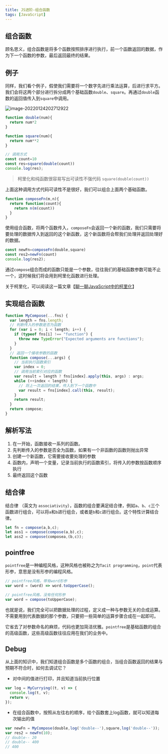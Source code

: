 ```yaml
---
title: JS进阶-组合函数
tags: [JavaScript]
---
```


## 组合函数

顾名思义，组合函数是将多个函数按照排序进行执行，前一个函数返回的数据，作为下一个函数的参数，最后返回最终的结果。

## 例子

同样，我们看个例子，假使我们需要将一个数字先进行乘法运算，后进行求平方。我们会将这两个部分进行拆分成两个基础函数`double`、`square`。再通过`double`函数的返回值传入到`square`中调用。

![image-20220124202712922](https://raw.githubusercontent.com/QC2168/note-img/main/202201242027042.png)

```javascript
function double(num){
  return num*2
}

function square(num){
  return num**2
}

// 调用方式
const count=10
const res=square(double(count))
console.log(res);
```

> 柯里化和纯函数很容易写出可读性不强代码 `square(double(count))`

上面这种调用方式代码可读性不是很好，我们可以组合上面两个基础函数。

```javascript
function composeFn(m,n){
  return function(count){
    return n(m(count))
  }
}
```

使用组合函数，将两个函数传入，`composeFn`会返回一个新的函数，我们只需要将要处理的数据传入到返回的这个新函数，这个新函数将会帮我们处理并返回处理好的数据。

```javascript
const newFn=composeFn(double,square)
const res2=newFn(count)
console.log(res2);
```

通过`compose`组合而成的函数只能是一个参数，往往我们的基础函数参数可能不止一个，这时候我们将会用到柯里化函数进行处理。

关于柯里化，可以阅读这一篇文章【[聊一聊JavaScript中的柯里化](https://juejin.cn/post/7056278349424885773)】

## 实现组合函数

```javascript
function MyCompose(...fns) {
  var length = fns.length;
  // 判断传入的参数是否为函数
  for (var i = 0; i < length; i++) {
    if (typeof fns[i] !== "function") {
      throw new TypeError("Expected arguments are functions");
    }
  }
  // 返回一个接收参数的函数
  function compose(...args) {
    // 当前执行函数索引
    var index = 0;
    // 调用当前索引对应的函数
    var result = length ? fns[index].apply(this, args) : args;
    while (++index < length) {
      // 将上一次返回的结果，传入到下一个函数中
      var result = fns[index].call(this, result);
    }
    return result;
  }
  return compose;
}
```

## 解析写法

1. 在一开始，函数接收一系列的函数。
2. 先判断传入的参数是否全为函数，如果有一个非函数的函数则抛出异常
3. 创建一个新函数，它需要接收要处理的参数
4. 函数内，声明一个变量，记录当前执行的函数索引，将传入的参数按函数顺序执行
5. 最终返回这个函数

## 结合律

结合律 （英文为 `associativity`），函数的组合要满足结合律，例如`a`、`b`、`c`三个函数进行组合，可以将`a`和`b`进行组合，或者是`b`和`c`进行组合。这个特性计算结合律。

```javascript
let fn = compose(a,b,c);
let ass1 = compose(compose(a,b),c);
let ass2 = compose(composea,(b,c));
```

## pointfree

`pointfree`是一种编程风格，这种风格也被称之为`Tacit programming`，`point`代表形参，意思是没有形参的编程风格。

```javascript
// pointfree风格，带有word形参
var word = (word) => word.toUpperCase();

// pointfree风格，没有任何形参
var word = compose(toUpperCase);
```

也就是说，我们完全可以把数据处理的过程，定义成一种与参数无关的合成运算。不需要用到代表数据的那个参数，只要把一些简单的运算步骤合成在一起即可。

它省去了对参数命名的麻烦，代码也更加简洁优雅。`pointfree`是基础函数的组合的高级函数，这些高级函数往往应用在我们的业务中。

## Debug

从上面的知识中，我们知道组合函数是多个函数的组合，当组合函数返回的结果与预期不符合时，如何去调试它？

- 对中间的值进行打印，并且知道当前执行位置

```javascript
var log = MyCurrying((t, v) => {
  console.log(t, v);
  return v;
});
```

- 在组合函数中，按照从左往右的顺序，给个函数套上log函数，就可以知道每次输出的值

```javascript
var newFn = MyCompose(double,log('double--'),square,log('double--'));
var res2 = newFn(10);
// double-- 20
// double-- 400
// 400
```

